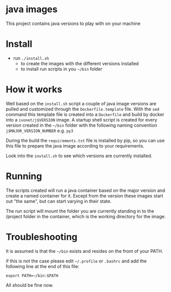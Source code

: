# java images

This project contains java versions to play with on your machine

# Install

* run `./install.sh` 
    * to create the images with the different versions installed
    * to install run scripts in you `~/bin` folder
    
# How it works

Well based on the `install.sh` script a couple of java image versions are pulled and customized
through the `Dockerfile.template` file. With the `sed` command this template file is created into a 
`Dockerfile` and build by docker into a `ivonet/j$VERSION` image.
A startup shell script is created for every version created in the `~/bin` folder with the following
naming convention `j$MAJOR_VERSION_NUMBER` e.g. `py3`

During the build the `requirements.txt` file is installed by pip, so you can use this file to prepare the 
java image according to your requirements.

Look into the `install.sh` to see which versions are currently installed.

# Running

The scripts created will run a java container based on the major version and create a 
named container for it. Except from the version these images start out "the same", but
can start varying in their state.

The run script will mount the folder you are currently standing in to the /project folder
in the container, which is the working directory for the image.

# Troubleshooting

It is assumed is that the `~/bin` exists and resides on the front of your PATH.

if this is not the case please edit `~/.profile` or `.bashrc` and add the following line
at the end of this file:

    export PATH=~/bin:$PATH

All should be fine now.